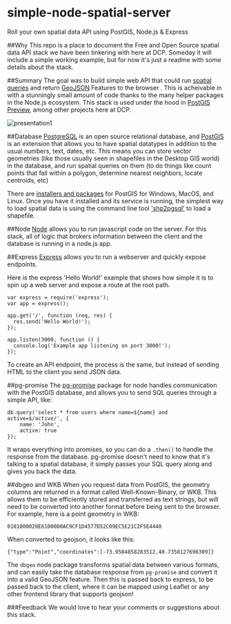 # simple-node-spatial-server
Roll your own spatial data API using PostGIS, Node.js &amp; Express

##Why
This repo is a place to document the Free and Open Source spatial data API stack we have been tinkering with here at DCP.  Someday it will include a simple working example, but for now it's just a readme with some details about the stack.

##Summary
The goal was to build simple web API that could run [spatial queries](https://en.wikipedia.org/wiki/Spatial_query) and return [GeoJSON](https://en.wikipedia.org/wiki/GeoJSON) Features to the browser .  This is acheivable in with a stunningly small amount of code thanks to the many helper packages in the Node.js ecosystem.  This stack is used under the hood in [PostGIS Preview](https://github.com/NYCPlanning/postgis-preview), among other projects here at DCP.

![presentation1](https://cloud.githubusercontent.com/assets/1833820/17250362/ff5c514e-5571-11e6-8d3a-b2526fcada24.png)


##Database
[PostgreSQL](https://www.postgresql.org/) is an open source relational database, and [PostGIS](http://postgis.net/) is an extension that allows you to have spatial datatypes in addition to the usual numbers, text, dates, etc.  This means you can store vector geometries (like those usually seen in shapefiles in the Desktop GIS world) in the database, and run spatial queries on them (to do things like count points that fall within a polygon, determine nearest neighbors, locate centroids, etc)

There are [installers and packages](http://postgis.net/install/) for PostGIS for Windows, MacOS, and Linux.  Once you have it installed and its service is running, the simplest way to load spatial data is using the command line tool ['shp2pgsql'](http://www.bostongis.com/pgsql2shp_shp2pgsql_quickguide.bqg) to load a shapefile.  

##Node
[Node](https://nodejs.org/en/) allows you to run javascript code on the server.  For this stack, all of logic that brokers information between the client and the database is running in a node.js app.  

##Express
[Express](https://expressjs.com/) allows you to run a webserver and quickly expose endpoints.  
  
Here is the express 'Hello World!' example that shows how simple it is to spin up a web server and expose a route at the root path.
  
```
var express = require('express');
var app = express();

app.get('/', function (req, res) {
  res.send('Hello World!');
});

app.listen(3000, function () {
  console.log('Example app listening on port 3000!');
});
```

To create an API endpoint, the process is the same, but instead of sending HTML to the client you send JSON data.  

##pg-promise
The [pg-promise](https://github.com/vitaly-t/pg-promise) package for node handles communication with the PostGIS database, and allows you to send SQL queries through a simple API, like:
```
db.query('select * from users where name=${name} and active=$/active/', {
    name: 'John',
    active: true
});
```
It wraps everything into promises, so you can do a `.then()` to handle the response from the database.  pg-promise doesn't need to know that it's talking to a spatial database, it simply passes your SQL query along and gives you back the data.

##dbgeo and WKB
When you request data from PostGIS, the geometry columns are returned in a format called Well-Known-Binary, or WKB.  This allows them to be efficiently stored and transferred as text strings, but will need to be converted into another format before being sent to the browser.  
For example, here is a point geometry in WKB:
```
0101000020E6100000AC9CF1D4577D52C09EC5E21C2F5E4440
```
When converted to geojson, it looks like this:
```
{"type":"Point","coordinates":[-73.9584858283512,40.7358127696309]}
```
The `dbgeo` node package transforms spatial data between various formats, and can easily take the database response from `pg-promise` and convert it into a valid GeoJSON feature.  Then this is passed back to express, to be passed back to the client, where it can be mapped using Leaflet or any other frontend library that supports geojson!

###Feedback
We would love to hear your comments or suggestions about this stack.
